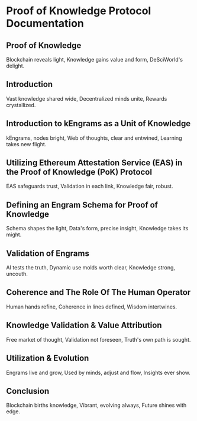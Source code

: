 # Proof of Knowledge Protocol Documentation
## Proof of Knowledge
Blockchain reveals light,
Knowledge gains value and form,
DeSciWorld's delight.

## Introduction
Vast knowledge shared wide,
Decentralized minds unite,
Rewards crystallized.

## Introduction to kEngrams as a Unit of Knowledge
kEngrams, nodes bright,
Web of thoughts, clear and entwined,
Learning takes new flight.

## Utilizing Ethereum Attestation Service (EAS) in the Proof of Knowledge (PoK) Protocol
EAS safeguards trust,
Validation in each link,
Knowledge fair, robust.

## Defining an Engram Schema for Proof of Knowledge
Schema shapes the light,
Data's form, precise insight,
Knowledge takes its might.

## Validation of Engrams
AI tests the truth,
Dynamic use molds worth clear,
Knowledge strong, uncouth.

## Coherence and The Role Of The Human Operator
Human hands refine,
Coherence in lines defined,
Wisdom intertwines.

## Knowledge Validation & Value Attribution
Free market of thought,
Validation not foreseen,
Truth's own path is sought.

## Utilization & Evolution
Engrams live and grow,
Used by minds, adjust and flow,
Insights ever show.

## Conclusion
Blockchain births knowledge,
Vibrant, evolving always,
Future shines with edge.